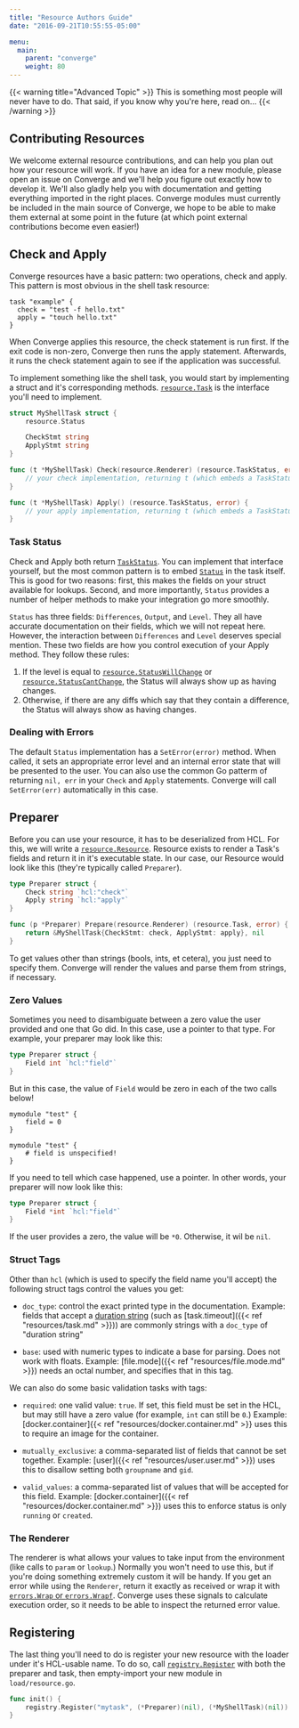 ```yaml
---
title: "Resource Authors Guide"
date: "2016-09-21T10:55:55-05:00"

menu:
  main:
    parent: "converge"
    weight: 80
---
```


{{< warning title="Advanced Topic" >}}
This is something most people will never have to do. That said, if you know why
you're here, read on&hellip;
{{< /warning >}}

## Contributing Resources

We welcome external resource contributions, and can help you plan out how your
resource will work. If you have an idea for a new module, please open an issue
on Converge and we'll help you figure out exactly how to develop it. We'll also
gladly help you with documentation and getting everything imported in the right
places. Converge modules must currently be included in the main source of
Converge, we hope to be able to make them external at some point in the future
(at which point external contributions become even easier!)

## Check and Apply

Converge resources have a basic pattern: two operations, check and apply. This
pattern is most obvious in the shell task resource:

```hcl
task "example" {
  check = "test -f hello.txt"
  apply = "touch hello.txt"
}
```

When Converge applies this resource, the check statement is run first. If the
exit code is non-zero, Converge then runs the apply statement. Afterwards, it
runs the check statement again to see if the application was successful.

To implement something like the shell task, you would start by implementing a
struct and it's corresponding methods.
[`resource.Task`](https://godoc.org/github.com/asteris-llc/converge/resource#Task)
is the interface you'll need to implement.

```go
struct MyShellTask struct {
    resource.Status

    CheckStmt string
    ApplyStmt string
}

func (t *MyShellTask) Check(resource.Renderer) (resource.TaskStatus, error) {
    // your check implementation, returning t (which embeds a TaskStatus)
}

func (t *MyShellTask) Apply() (resource.TaskStatus, error) {
    // your apply implementation, returning t (which embeds a TaskStatus)
}
```

### Task Status

Check and Apply both return
[`TaskStatus`](https://godoc.org/github.com/asteris-llc/converge/resource#TaskStatus).
You can implement that interface yourself, but the most common pattern is to
embed
[`Status`](https://godoc.org/github.com/asteris-llc/converge/resource#Status) in
the task itself. This is good for two reasons: first, this makes the fields on
your struct available for lookups. Second, and more importantly, `Status`
provides a number of helper methods to make your integration go more smoothly.

`Status` has three fields: `Differences`, `Output`, and `Level`. They all have
accurate documentation on their fields, which we will not repeat here. However,
the interaction between `Differences` and `Level` deserves special mention.
These two fields are how you control execution of your Apply method. They follow
these rules:

1. If the level is equal to
   [`resource.StatusWillChange`](https://godoc.org/github.com/asteris-llc/converge/resource#StatusLevel)
   or
   [`resource.StatusCantChange`](https://godoc.org/github.com/asteris-llc/converge/resource#StatusLevel),
   the Status will always show up as having changes.
1. Otherwise, if there are any diffs which say that they contain a difference,
   the Status will always show as having changes.

### Dealing with Errors

The default `Status` implementation has a `SetError(error)` method. When called,
it sets an appropriate error level and an internal error state that will be
presented to the user. You can also use the common Go patterm of returning `nil,
err` in your `Check` and `Apply` statements. Converge will call `SetError(err)`
automatically in this case.

## Preparer

Before you can use your resource, it has to be deserialized from HCL. For this,
we will write a
[`resource.Resource`](https://godoc.org/github.com/asteris-llc/converge/resource#Resource).
Resource exists to render a Task's fields and return it in it's executable
state. In our case, our Resource would look like this (they're typically called
`Preparer`).

```go
type Preparer struct {
    Check string `hcl:"check"`
    Apply string `hcl:"apply"`
}

func (p *Preparer) Prepare(resource.Renderer) (resource.Task, error) {
    return &MyShellTask{CheckStmt: check, ApplyStmt: apply}, nil
}
```

To get values other than strings (bools, ints, et cetera), you just need to
specify them. Converge will render the values and parse them from strings, if
necessary.

### Zero Values

Sometimes you need to disambiguate between a zero value the user provided and
one that Go did. In this case, use a pointer to that type. For example, your
preparer may look like this:

```go
type Preparer struct {
    Field int `hcl:"field"`
}
```

But in this case, the value of `Field` would be zero in each of the two calls
below!

```hcl
mymodule "test" {
    field = 0
}

mymodule "test" {
    # field is unspecified!
}
```

If you need to tell which case happened, use a pointer. In other words, your
preparer will now look like this:

```go
type Preparer struct {
    Field *int `hcl:"field"`
}
```

If the user provides a zero, the value will be `*0`. Otherwise, it wil be `nil`.

### Struct Tags

Other than `hcl` (which is used to specify the field name you'll accept) the
following struct tags control the values you get:

- `doc_type`: control the exact printed type in the documentation. Example:
  fields that accept
  a [duration string](https://golang.org/pkg/time/#ParseDuration) (such
  as [task.timeout]({{< ref "resources/task.md" >}})) are commonly strings
  with a `doc_type` of "duration string"

- `base`: used with numeric types to indicate a base for parsing. Does not work
  with floats. Example: [file.mode]({{< ref "resources/file.mode.md" >}})
  needs an octal number, and specifies that in this tag.

We can also do some basic validation tasks with tags:

- `required`: one valid value: `true`. If set, this field must be set in the
  HCL, but may still have a zero value (for example, `int` can still be `0`.)
  Example: [docker.container]{{< ref "resources/docker.container.md" >}} uses
  this to require an image for the container.

- `mutually_exclusive`: a comma-separated list of fields that cannot be set
  together. Example: [user]({{< ref "resources/user.user.md" >}}) uses this
  to disallow setting both `groupname` and `gid`.

- `valid_values`: a comma-separated list of values that will be accepted for
  this field.
  Example: [docker.container]({{< ref "resources/docker.container.md" >}}) uses
  this to enforce status is only `running` or `created`.

### The Renderer

The renderer is what allows your values to take input from the environment (like
calls to `param` or `lookup`.) Normally you won't need to use this, but if
you're doing something extremely custom it will be handy. If you get an error
while using the `Renderer`, return it exactly as received or wrap it with
[`errors.Wrap` or `errors.Wrapf`](https://github.com/pkg/errors). Converge uses
these signals to calculate execution order, so it needs to be able to inspect
the returned error value.

## Registering

The last thing you'll need to do is register your new resource with the loader
under it's HCL-usable name. To do so, call
[`registry.Register`](https://godoc.org/github.com/asteris-llc/converge/load/registry#Register)
with both the preparer and task, then empty-import your new module in
`load/resource.go`.

```go
func init() {
    registry.Register("mytask", (*Preparer)(nil), (*MyShellTask)(nil))
}
```
